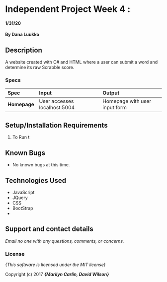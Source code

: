 # Independent Project Week 4 :

####  1/31/20

#### By **Dana Luukko**

## Description

A website created with C# and HTML where a user can submit a word and determine its raw Scrabble score.


### Specs
| Spec | Input | Output |
| :-------------     | :------------- | :------------- |
| **Homepage** | User accesses localhost:5004 | Homepage with user input form |


## Setup/Installation Requirements

1. To Run t

## Known Bugs
* No known bugs at this time.

## Technologies Used
* JavaScript
* JQuery 
* CSS
* BootStrap
* 


## Support and contact details

_Email no one with any questions, comments, or concerns._

### License

*{This software is licensed under the MIT license}*

Copyright (c) 2017 **_{Marilyn Carlin, David Wilson}_**